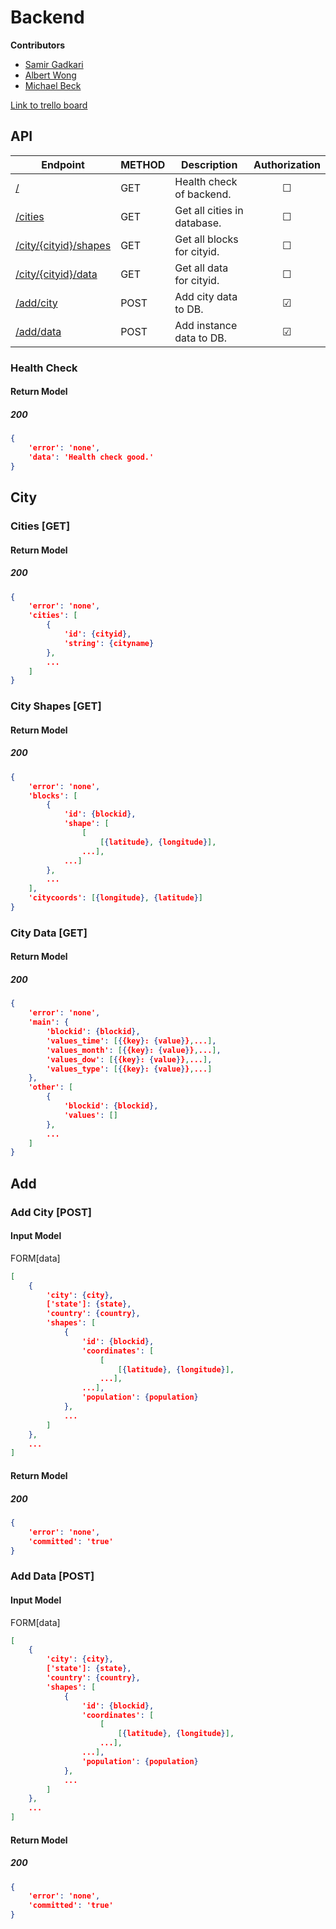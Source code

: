 # Backend

**Contributors**

- [Samir Gadkari](https://github.com/samirgadkari)
- [Albert Wong](http://github.com/albert-h-wong)
- [Michael Beck](http://github.com/brit228)

[Link to trello board](https://trello.com/b/VX0UcKdA/labs-12-crime-statistics)

## API

| Endpoint | METHOD | Description | Authorization |
|---|---|---|:---:|
| [/](#health-check) | GET | Health check of backend. | &#9744; |
| [/cities](#cities-get) | GET | Get all cities in database. | &#9744; |
| [/city/{cityid}/shapes](#city-shapes-get) | GET | Get all blocks for cityid. | &#9744; |
| [/city/{cityid}/data](#city-data-get) | GET | Get all data for cityid. | &#9744; |
| [/add/city](#add-city-post) | POST | Add city data to DB. | &#9745; |
| [/add/data](#add-data-post) | POST | Add instance data to DB. | &#9745; |

### Health Check

#### Return Model

##### 200
```json
{
    'error': 'none',
    'data': 'Health check good.'
}
```

## City

### Cities [GET]

#### Return Model

##### 200

```json
{
    'error': 'none',
    'cities': [
        {
            'id': {cityid},
            'string': {cityname}
        },
        ...
    ]
}
```

### City Shapes [GET]

#### Return Model

##### 200

```json
{
    'error': 'none',
    'blocks': [
        {
            'id': {blockid},
            'shape': [
                [
                    [{latitude}, {longitude}],
                ...],
            ...]
        },
        ...
    ],
    'citycoords': [{longitude}, {latitude}]
}
```

### City Data [GET]

#### Return Model

##### 200

```json
{
    'error': 'none',
    'main': {
        'blockid': {blockid},
        'values_time': [{{key}: {value}},...],
        'values_month': [{{key}: {value}},...],
        'values_dow': [{{key}: {value}},...],
        'values_type': [{{key}: {value}},...]
    },
    'other': [
        {
            'blockid': {blockid},
            'values': []
        },
        ...
    ]
}
```

## Add

### Add City [POST]

#### Input Model

FORM[data]

```json
[
    {
        'city': {city},
        ['state']: {state},
        'country': {country},
        'shapes': [
            {
                'id': {blockid},
                'coordinates': [
                    [
                        [{latitude}, {longitude}],
                    ...],
                ...],
                'population': {population}
            },
            ...
        ]
    },
    ...
]
```

#### Return Model

##### 200

```json
{
    'error': 'none',
    'committed': 'true'
}
```

### Add Data [POST]

#### Input Model

FORM[data]

```json
[
    {
        'city': {city},
        ['state']: {state},
        'country': {country},
        'shapes': [
            {
                'id': {blockid},
                'coordinates': [
                    [
                        [{latitude}, {longitude}],
                    ...],
                ...],
                'population': {population}
            },
            ...
        ]
    },
    ...
]
```

#### Return Model

##### 200

```json
{
    'error': 'none',
    'committed': 'true'
}
```